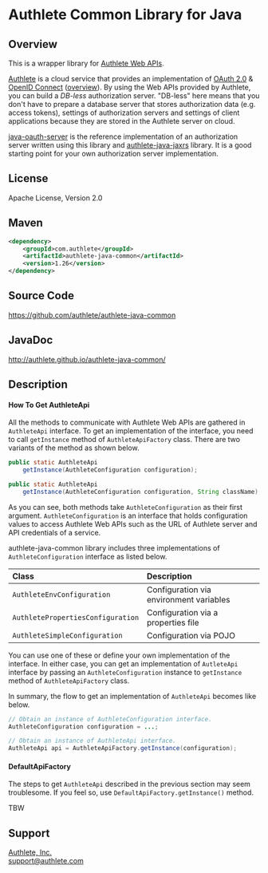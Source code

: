 Authlete Common Library for Java
================================

Overview
--------

This is a wrapper library for [Authlete Web APIs][2].

[Authlete][1] is a cloud service that provides an implementation of
[OAuth 2.0][3] & [OpenID Connect][4] ([overview][5]). By using the Web APIs
provided by Authlete, you can build a _DB-less_ authorization server.
"DB-less" here means that you don't have to prepare a database server that
stores authorization data (e.g. access tokens), settings of authorization
servers and settings of client applications because they are stored in the
Authlete server on cloud.

[java-oauth-server][6] is the reference implementation of an authorization
server written using this library and [authlete-java-jaxrs][7] library.
It is a good starting point for your own authorization server implementation.


License
-------

  Apache License, Version 2.0


Maven
-----

```xml
<dependency>
    <groupId>com.authlete</groupId>
    <artifactId>authlete-java-common</artifactId>
    <version>1.26</version>
</dependency>
```


Source Code
-----------

  https://github.com/authlete/authlete-java-common


JavaDoc
-------

  http://authlete.github.io/authlete-java-common/


Description
-----------

#### How To Get AuthleteApi

All the methods to communicate with Authlete Web APIs are gathered in
`AuthleteApi` interface. To get an implementation of the interface, you need to
call `getInstance` method of `AuthleteApiFactory` class. There are two variants
of the method as shown below.

```java
public static AuthleteApi
    getInstance(AuthleteConfiguration configuration);

public static AuthleteApi
    getInstance(AuthleteConfiguration configuration, String className);
```

As you can see, both methods take `AuthleteConfiguration` as their first argument.
`AuthleteConfiguration` is an interface that holds configuration values to access
Authlete Web APIs such as the URL of Authlete server and API credentials of a service.

authlete-java-common library includes three implementations of
`AuthleteConfiguration` interface as listed below.

| Class                             | Description                             |
|:----------------------------------|:----------------------------------------|
| `AuthleteEnvConfiguration`        | Configuration via environment variables |
| `AuthletePropertiesConfiguration` | Configuration via a properties file     |
| `AuthleteSimpleConfiguration`     | Configuration via POJO                  |

You can use one of these or define your own implementation of the interface. In
either case, you can get an implementation of `AutleteApi` interface by passing
an `AuthleteConfiguration` instance to `getInstance` method of
`AuthleteApiFactory` class.

In summary, the flow to get an implementation of `AuthleteApi` becomes like below.

```java
// Obtain an instance of AuthleteConfiguration interface.
AuthleteConfiguration configuration = ...;

// Obtain an instance of AuthleteApi interface.
AuthleteApi api = AuthleteApiFactory.getInstance(configuration);
```


#### DefaultApiFactory

The steps to get `AuthleteApi` described in the previous section may seem
troublesome. If you feel so, use `DefaultApiFactory.getInstance()` method.

TBW

Support
-------

[Authlete, Inc.][1]<br/>
support@authlete.com


[1]: https://www.authlete.com/
[2]: https://www.authlete.com/documents/apis
[3]: http://tools.ietf.org/html/rfc6749
[4]: http://openid.net/connect/
[5]: https://www.authlete.com/documents/overview
[6]: https://github.com/authlete/java-oauth-server
[7]: https://github.com/authlete/authlete-java-jaxrs
